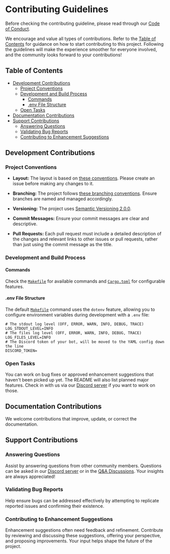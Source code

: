 # Contributing Guidelines <!-- omit in toc -->

Before checking the contributing guideline, please read through our [Code of Conduct](https://github.com/paperback-community/discord-bot?tab=coc-ov-file#readme).

We encourage and value all types of contributions. Refer to the [Table of Contents](#table-of-contents) for guidance on how to start contributing to this project. Following the guidelines will make the experience smoother for everyone involved, and the community looks forward to your contributions!

## Table of Contents <!-- omit in toc -->

-   [Development Contributions](#development-contributions)
    -   [Project Conventions](#project-conventions)
    -   [Development and Build Process](#development-and-build-process)
        -   [Commands](#commands)
        -   [.env File Structure](#env-file-structure)
    -   [Open Tasks](#open-tasks)
-   [Documentation Contributions](#documentation-contributions)
-   [Support Contributions](#support-contributions)
    -   [Answering Questions](#answering-questions)
    -   [Validating Bug Reports](#validating-bug-reports)
    -   [Contributing to Enhancement Suggestions](#contributing-to-enhancement-suggestions)

## Development Contributions

### Project Conventions

-   **Layout:** The layout is based on [these conventions](https://doc.rust-lang.org/cargo/guide/project-layout.html). Please create an issue before making any changes to it.

-   **Branching:** The project follows [these branching conventions](https://gist.github.com/digitaljhelms/4287848). Ensure branches are named and managed accordingly.

-   **Versioning:** The project uses [Semantic Versioning 2.0.0](https://semver.org).

-   **Commit Messages:** Ensure your commit messages are clear and descriptive.

-   **Pull Requests:** Each pull request must include a detailed description of the changes and relevant links to other issues or pull requests, rather than just using the commit message as the title.

### Development and Build Process

#### Commands

Check the [`Makefile`](MakeFile) for available commands and [`Cargo.toml`](Cargo.toml) for configurable features.

#### .env File Structure

The default [`Makefile`](Makefile) command uses the `dotenv` feature, allowing you to configure environment variables during development with a `.env` file:

```env
# The stdout log level (OFF, ERROR, WARN, INFO, DEBUG, TRACE)
LOG_STDOUT_LEVEL=INFO
# The files log level (OFF, ERROR, WARN, INFO, DEBUG, TRACE)
LOG_FILES_LEVEL=INFO
# The Discord token of your bot, will be moved to the YAML config down the line
DISCORD_TOKEN=
```

### Open Tasks

You can work on bug fixes or approved enhancement suggestions that haven't been picked up yet. The README will also list planned major features. Check in with us via our [Discord server](https://discord.gg/netsky-s-basement-965890377896845352) if you want to work on those.

## Documentation Contributions

We welcome contributions that improve, update, or correct the documentation.

## Support Contributions

### Answering Questions

Assist by answering questions from other community members. Questions can be asked in our [Discord server](https://discord.gg/netsky-s-basement-965890377896845352) or in the [Q&A Discussions](https://github.com/paperback-community/discord-bot/discussions/categories/q-a). Your insights are always appreciated!

### Validating Bug Reports

Help ensure bugs can be addressed effectively by attempting to replicate reported issues and confirming their existence.

### Contributing to Enhancement Suggestions

Enhancement suggestions often need feedback and refinement. Contribute by reviewing and discussing these suggestions, offering your perspective, and proposing improvements. Your input helps shape the future of the project.
